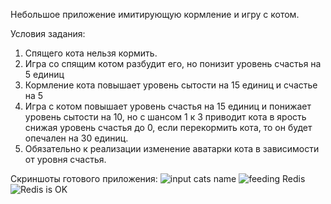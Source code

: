 Небольшое приложение имитирующую кормление и игру с котом.

Условия задания: 
1. Спящего кота нельзя кормить.
2. Игра со спящим котом разбудит его, но понизит уровень счастья на 5 единиц
3. Кормление кота повышает уровень сытости на 15 единиц и счастье на 5
4. Игра с котом повышает уровень счастья на 15 единиц и понижает уровень сытости на 10, но с шансом 1 к 3 приводит кота в ярость снижая уровень счастья до 0, если перекормить кота, то он будет опечален на 30 единиц.
5. Обязательно к реализации изменение аватарки кота в зависимости от уровня счастья.

Скриншоты готового приложения:
![input cats name](https://prnt.sc/hFIJQ3SzBh5g)
![feeding Redis](https://prnt.sc/MmRsxklmiNUW)
![Redis is OK](https://prnt.sc/QVdLRr2F5Tg9)
